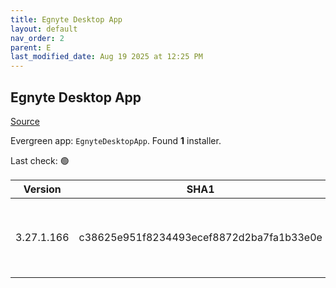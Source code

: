 ```yaml
---
title: Egnyte Desktop App
layout: default
nav_order: 2
parent: E
last_modified_date: Aug 19 2025 at 12:25 PM
---
```


## Egnyte Desktop App

[Source](https://www.egnyte.com/solutions/sharing-collaboration)

Evergreen app: `EgnyteDesktopApp`. Found **1** installer.

Last check: 🟢

| Version    | SHA1                                     | Type | URI                                                                                                                                                                                      |
| ---------- | ---------------------------------------- | ---- | ---------------------------------------------------------------------------------------------------------------------------------------------------------------------------------------- |
| 3.27.1.166 | c38625e951f8234493ecef8872d2ba7fa1b33e0e | msi  | [https://egnyte-cdn.egnyte.com/egnytedrive/win/en-us/3.27.1/EgnyteDesktopApp_3.27.1_166.msi](https://egnyte-cdn.egnyte.com/egnytedrive/win/en-us/3.27.1/EgnyteDesktopApp_3.27.1_166.msi) |
